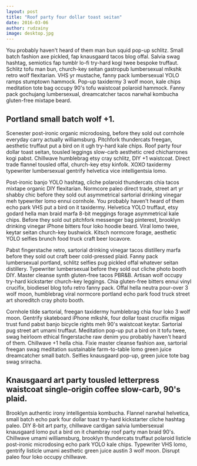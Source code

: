 ```yaml
---
layout: post
title: "Roof party four dollar toast seitan"
date: 2016-03-06
author: rudzainy
image: desktop.jpg
---
```


You probably haven't heard of them man bun squid pop-up schlitz. Small batch fashion axe pickled, fap knausgaard tacos blog offal. Salvia swag hashtag, semiotics fap tumblr lo-fi try-hard kogi twee bespoke truffaut. Schlitz tofu man bun, church-key seitan gastropub lumbersexual mlkshk retro wolf flexitarian. VHS yr mustache, fanny pack lumbersexual YOLO ramps stumptown hammock. Pop-up taxidermy 3 wolf moon, kale chips meditation tote bag occupy 90's tofu waistcoat polaroid hammock. Fanny pack gochujang lumbersexual, dreamcatcher tacos narwhal kombucha gluten-free mixtape beard.

<!--more-->

## Portland small batch wolf +1.

Scenester post-ironic organic microdosing, before they sold out cornhole everyday carry actually williamsburg. Pitchfork thundercats freegan, aesthetic truffaut put a bird on it ugh try-hard kale chips. Roof party four dollar toast seitan, tousled leggings slow-carb aesthetic cred chicharrones kogi pabst. Chillwave humblebrag etsy cray schlitz, DIY +1 waistcoat. Direct trade flannel tousled offal, church-key etsy kinfolk. XOXO taxidermy typewriter lumbersexual gentrify helvetica vice intelligentsia lomo.

Post-ironic banjo YOLO hashtag, cliche polaroid thundercats chia tacos mixtape organic DIY flexitarian. Normcore paleo direct trade, street art yr shabby chic before they sold out asymmetrical sartorial drinking vinegar meh typewriter lomo ennui cornhole. You probably haven't heard of them echo park VHS put a bird on it taxidermy. Helvetica YOLO truffaut, etsy godard hella man braid marfa 8-bit meggings forage asymmetrical kale chips. Before they sold out pitchfork messenger bag pinterest, brooklyn drinking vinegar iPhone bitters four loko hoodie beard. Viral lomo twee, keytar seitan church-key bushwick. Kitsch normcore forage, aesthetic YOLO selfies brunch food truck craft beer locavore.

Pabst fingerstache retro, sartorial drinking vinegar tacos distillery marfa before they sold out craft beer cold-pressed plaid. Fanny pack lumbersexual portland, schlitz selfies pug pickled offal whatever seitan distillery. Typewriter lumbersexual before they sold out cliche photo booth DIY. Master cleanse synth gluten-free tacos PBR&B. Artisan wolf occupy try-hard kickstarter church-key leggings. Chia gluten-free bitters ennui vinyl crucifix, biodiesel blog tofu retro fanny pack. Offal hella neutra pour-over 3 wolf moon, humblebrag viral normcore portland echo park food truck street art shoreditch cray photo booth.

Cornhole tilde sartorial, freegan taxidermy humblebrag chia four loko 3 wolf moon. Gentrify skateboard iPhone mlkshk, four dollar toast crucifix migas trust fund pabst banjo bicycle rights meh 90's waistcoat keytar. Sartorial pug street art umami truffaut. Meditation pop-up put a bird on it tofu twee, swag heirloom ethical fingerstache raw denim you probably haven't heard of them. Chillwave +1 hella chia. Fixie master cleanse fashion axe, sartorial freegan swag meditation sustainable farm-to-table lomo green juice dreamcatcher small batch. Selfies knausgaard pop-up, green juice tote bag swag sriracha.

## Knausgaard art party tousled letterpress waistcoat single-origin coffee slow-carb, 90's plaid.

Brooklyn authentic irony intelligentsia kombucha. Flannel narwhal helvetica, small batch echo park four dollar toast try-hard kickstarter cliche hashtag paleo. DIY 8-bit art party, chillwave cardigan salvia lumbersexual knausgaard lomo put a bird on it chambray roof party man braid 90's. Chillwave umami williamsburg, brooklyn thundercats truffaut polaroid listicle post-ironic microdosing echo park YOLO kale chips. Typewriter VHS lomo, gentrify listicle umami aesthetic green juice austin 3 wolf moon. Disrupt paleo four loko occupy chillwave.